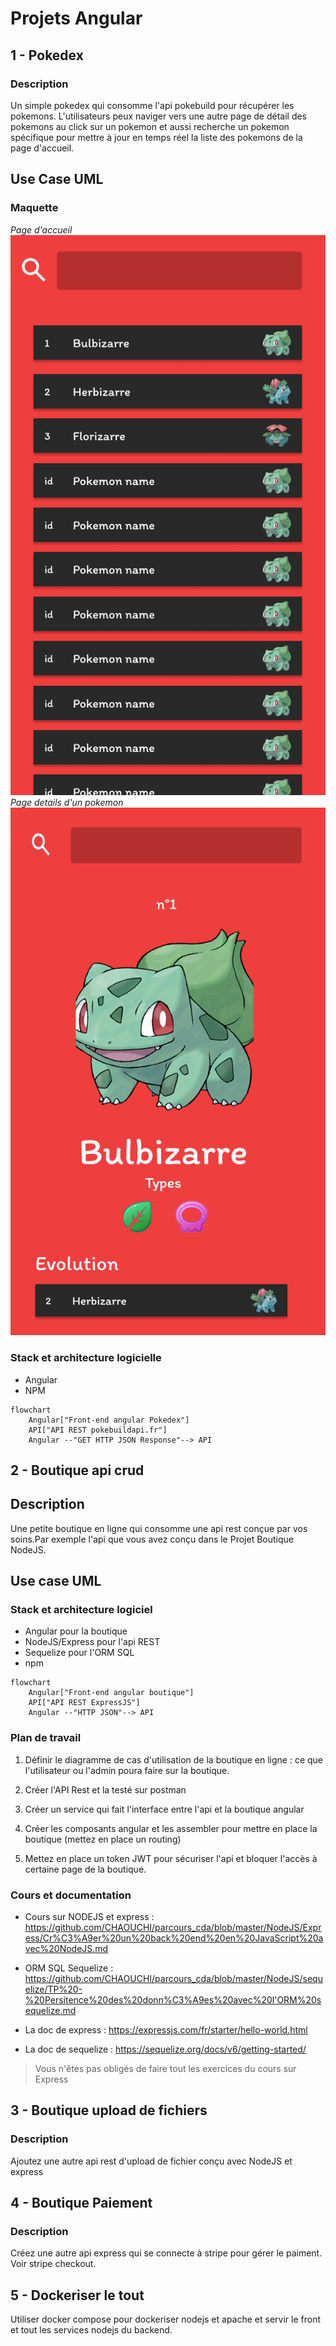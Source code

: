 # Projets Angular

## 1 - Pokedex
### Description
Un simple pokedex qui consomme l'api pokebuild pour récupérer les pokemons.
L'utilisateurs peux naviger vers une autre page de détail des pokemons au click sur un pokemon et aussi recherche un pokemon spécifique pour mettre à jour en temps réel la liste des pokemons de la page d'accueil.

## Use Case UML

### Maquette
*Page d'accueil*
![alt text](Pokedex(1).png)
*Page details d'un pokemon*
![alt text](Pokedex.png) 
### Stack et architecture logicielle
- Angular
- NPM
```mermaid
flowchart
    Angular["Front-end angular Pokedex"]
    API["API REST pokebuildapi.fr"]
    Angular --"GET HTTP JSON Response"--> API
```

## 2 - Boutique api crud
## Description
Une petite boutique en ligne qui consomme une api rest conçue par vos soins.Par exemple l'api que vous avez conçu dans le Projet Boutique NodeJS.

## Use case UML

### Stack et architecture logiciel

- Angular pour la boutique
- NodeJS/Express pour l'api REST
- Sequelize pour l'ORM SQL
- npm

```mermaid
flowchart
    Angular["Front-end angular boutique"]
    API["API REST ExpressJS"]
    Angular --"HTTP JSON"--> API
```

### Plan de travail
1. Définir le diagramme de cas d'utilisation de la boutique en ligne : ce que l'utilisateur ou l'admin poura faire sur la boutique.
2. Créer l'API Rest et la testé sur postman
3. Créer un service qui fait l'interface entre l'api et la boutique angular
4. Créer les composants angular et les assembler pour mettre en place la boutique (mettez en place un routing)

5. Mettez en place un token JWT pour sécuriser l'api et bloquer l'accès à certaine page de la boutique.

### Cours et documentation
- Cours sur NODEJS et express : https://github.com/CHAOUCHI/parcours_cda/blob/master/NodeJS/Express/Cr%C3%A9er%20un%20back%20end%20en%20JavaScript%20avec%20NodeJS.md

- ORM SQL Sequelize : https://github.com/CHAOUCHI/parcours_cda/blob/master/NodeJS/sequelize/TP%20-%20Persitence%20des%20donn%C3%A9es%20avec%20l'ORM%20sequelize.md
- La doc de express : https://expressjs.com/fr/starter/hello-world.html
- La doc de sequelize : https://sequelize.org/docs/v6/getting-started/

> Vous n'êtes pas obligés de faire tout les exercices du cours sur Express

## 3 - Boutique upload de fichiers
### Description
Ajoutez une autre api rest d'upload de fichier conçu avec NodeJS et express

## 4 - Boutique Paiement
### Description
Créez une autre api express qui se connecte à stripe pour gérer le paiment.
Voir stripe checkout.

## 5 - Dockeriser le tout
Utiliser docker compose pour dockeriser nodejs et apache et servir le front et tout les services nodejs du backend.

